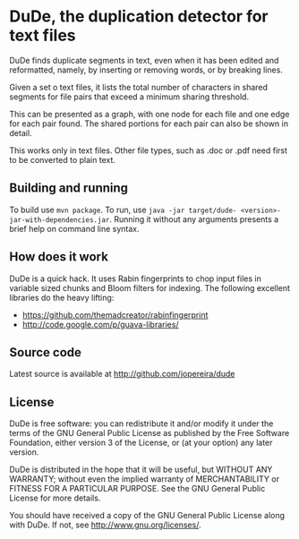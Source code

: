 DuDe, the duplication detector for text files
=============================================

DuDe finds duplicate segments in text, even when it has been edited 
and reformatted, namely, by inserting or removing words, or by 
breaking lines.

Given a set o text files, it lists the total number of characters in 
shared segments for file pairs that exceed a minimum sharing 
threshold.

This can be presented as a graph, with one node for each file and one 
edge for each pair found. The shared portions for each pair can also 
be shown in detail.

This works only in text files. Other file types, such as .doc or .pdf 
need first to be converted to plain text.

Building and running
--------------------

To build use `mvn package`. To run, use `java -jar target/dude-
<version>-jar-with-dependencies.jar`. Running it without 
any arguments presents a brief help on command line syntax.

How does it work
----------------

DuDe is a quick hack. It uses Rabin fingerprints to chop input
files in variable sized chunks and Bloom filters for indexing.
The following excellent libraries do the heavy lifting:
 
 * https://github.com/themadcreator/rabinfingerprint
 * http://code.google.com/p/guava-libraries/

Source code
-----------

Latest source is available at http://github.com/jopereira/dude

License
-------

DuDe is free software: you can redistribute it and/or modify
it under the terms of the GNU General Public License as published by
the Free Software Foundation, either version 3 of the License, or
(at your option) any later version.

DuDe is distributed in the hope that it will be useful,
but WITHOUT ANY WARRANTY; without even the implied warranty of
MERCHANTABILITY or FITNESS FOR A PARTICULAR PURPOSE.  See the
GNU General Public License for more details.

You should have received a copy of the GNU General Public License
along with DuDe.  If not, see <http://www.gnu.org/licenses/>.

